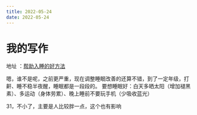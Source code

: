 ```yaml
---
title: 2022-05-24
date: 2022-05-24
---
```


# 我的写作
地址 ：[帮助入睡的好方法](https://weibo.com/3276875390/LusQdbYCw)

嗯，谁不是呢，之前更严重，现在调整睡眠改善的还算不错，到了一定年级，打鼾、睡不稳半夜醒，睡眠都是一段段的。 要想睡眠好：白天多晒太阳（增加褪黑素）、多运动（身体劳累）、晚上睡前不要玩手机（少吸收蓝光）

31，不小了，主要是人比较胖一点，这个也有影响